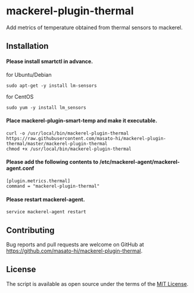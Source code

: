 # mackerel-plugin-thermal
Add metrics of temperature obtained from thermal sensors to mackerel.

## Installation
#### Please install smartctl in advance.
for Ubuntu/Debian
```
sudo apt-get -y install lm-sensors
```
for CentOS
```
sudo yum -y install lm_sensors
```

#### Place mackerel-plugin-smart-temp and make it executable.
```
curl -o /usr/local/bin/mackerel-plugin-thermal https://raw.githubusercontent.com/masato-hi/mackerel-plugin-thermal/master/mackerel-plugin-thermal
chmod +x /usr/local/bin/mackerel-plugin-thermal
```

#### Please add the following contents to /etc/mackerel-agent/mackerel-agent.conf
```
[plugin.metrics.thermal]
command = "mackerel-plugin-thermal"
```

#### Please restart mackerel-agent.
```
service mackerel-agent restart
```


## Contributing

Bug reports and pull requests are welcome on GitHub at https://github.com/masato-hi/mackerel-plugin-thermal.


## License

The script is available as open source under the terms of the [MIT License](http://opensource.org/licenses/MIT).

